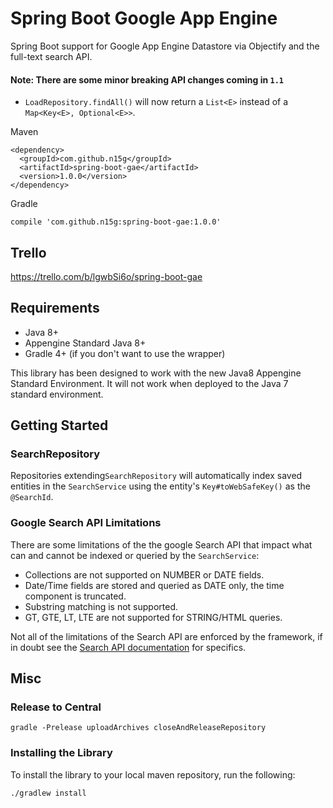 # Spring Boot Google App Engine

Spring Boot support for Google App Engine Datastore via Objectify and the full-text search API.

#### Note: There are some minor breaking API changes coming in `1.1`
* `LoadRepository.findAll()` will now return a `List<E>` instead of a `Map<Key<E>, Optional<E>>`. 

Maven
```
<dependency>
  <groupId>com.github.n15g</groupId>
  <artifactId>spring-boot-gae</artifactId>
  <version>1.0.0</version>
</dependency>
```

Gradle
```
compile 'com.github.n15g:spring-boot-gae:1.0.0'
```

## Trello
https://trello.com/b/lgwbSi6o/spring-boot-gae

## Requirements

* Java 8+
* Appengine Standard Java 8+
* Gradle 4+ (if you don't want to use the wrapper)

This library has been designed to work with the new Java8 Appengine Standard Environment. It will not work
when deployed to the Java 7 standard environment.

## Getting Started

### SearchRepository
Repositories extending`SearchRepository` will automatically index saved entities in the `SearchService` using
the entity's `Key#toWebSafeKey()` as the `@SearchId`.

### Google Search API Limitations

There are some limitations of the the google Search API that impact what can and cannot be indexed or queried
by the `SearchService`:

* Collections are not supported on NUMBER or DATE fields.
* Date/Time fields are stored and queried as DATE only, the time component is truncated.
* Substring matching is not supported.
* GT, GTE, LT, LTE are not supported for STRING/HTML queries.

Not all of the limitations of the Search API are enforced by the framework, if in doubt see the
[Search API documentation](https://cloud.google.com/appengine/docs/standard/java/search/) for specifics.


## Misc

### Release to Central

```
gradle -Prelease uploadArchives closeAndReleaseRepository
```

### Installing the Library
To install the library to your local maven repository, run the following:

```
./gradlew install
```